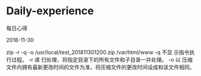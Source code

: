 # Daily-experience
每日心得

2018-11-30

zip -r -q -o /usr/local/test_201811301200.zip  /var/html/www
-q   不显 示指令执行过程。
-r   递 归处理，将指定目录下的所有文件和子目录一并处理。
-o   以 压缩文件内拥有最新更改时间的文件为准，将压缩文件的更改时间设成和该文件相同。
